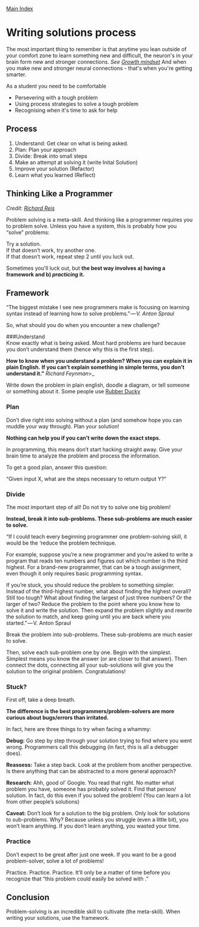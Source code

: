 [Main Index](../README.md)

# Writing solutions process
The most important thing to remember is that anytime you lean outside of your comfort zone to learn something new and difficult, the neuron's in your brain form new and stronger connections. _See [Growth mindset](growth-mindset.md)_ And when you make new and stronger neural connections - that's when you're getting smarter. 

As a student you need to be comfortable 
- Persevering with a tough problem  
- Using process strategies to solve a tough problem  
- Recognising when it's time to ask for help  

## Process 
1. Understand: Get clear on what is being asked.
2. Plan: Plan your approach
4. Divide: Break into small steps 
3. Make an attempt at solving it (write Inital Solution) 
5. Improve your solution (Refactor) 
6. Learn what you learned (Reflect)


## Thinking Like a Programmer 
_Credit: [Richard Reis](https://medium.freecodecamp.org/how-to-think-like-a-programmer-lessons-in-problem-solving-d1d8bf1de7d2)_

Problem solving is a meta-skill. And thinking like a programmer requires you to problem solve. 
Unless you have a system, this is probably how you “solve” problems: 

Try a solution.  
If that doesn’t work, try another one.  
If that doesn’t work, repeat step 2 until you luck out.     

Sometimes you'll luck out, but __the best way involves a) having a framework and b) _practicing_ it.__

## Framework
“The biggest mistake I see new programmers make is focusing on learning syntax instead of learning how to solve problems.” _— V. Anton Spraul_

So, what should you do when you encounter a new challenge?

###Understand   
Know exactly what is being asked. Most hard problems are hard because you don’t understand them (hence why this is the first step).

__How to know when you understand a problem? When you can explain it in plain English.__
__If you can’t explain something in simple terms, you don’t understand it.”__ _Richard Feynman_>_

Write down the problem in plain english, doodle a diagram, or tell someone or something about it. Some people use [Rubber Ducky](https://www.youtube.com/watch?v=huOPVqztPdc)   


### Plan
Don’t dive right into solving without a plan (and somehow hope you can muddle your way through). Plan your solution!

__Nothing can help you if you can’t write down the exact steps.__

In programming, this means don’t start hacking straight away. Give your brain time to analyze the problem and process the information.

To get a good plan, answer this question:

“Given input X, what are the steps necessary to return output Y?”


### Divide
The most important step of all! Do not try to solve one big problem!

__Instead, break it into sub-problems. These sub-problems are much easier to solve.__

“If I could teach every beginning programmer one problem-solving skill, it would be the ‘reduce the problem technique.

For example, suppose you’re a new programmer and you’re asked to write a program that reads ten numbers and figures out which number is the third highest. For a brand-new programmer, that can be a tough assignment, even though it only requires basic programming syntax.

If you’re stuck, you should reduce the problem to something simpler. Instead of the third-highest number, what about finding the highest overall? Still too tough? What about finding the largest of just three numbers? Or the larger of two?
Reduce the problem to the point where you know how to solve it and write the solution. Then expand the problem slightly and rewrite the solution to match, and keep going until you are back where you started.” — V. Anton Spraul

Break the problem into sub-problems. These sub-problems are much easier to solve.

Then, solve each sub-problem one by one. Begin with the simplest. Simplest means you know the answer (or are closer to that answer). Then connect the dots, connecting all your sub-solutions will give you the solution to the original problem. Congratulations!

### Stuck?
First off, take a deep breath.

__The difference is the best programmers/problem-solvers are more curious about bugs/errors than irritated.__

In fact, here are three things to try when facing a whammy:

__Debug:__ Go step by step through your solution trying to find where you went wrong. Programmers call this debugging (in fact, this is all a debugger does).

__Reassess:__ Take a step back. Look at the problem from another perspective. Is there anything that can be abstracted to a more general approach?  

__Research:__ Ahh, good ol’ Google. You read that right. No matter what problem you have, someone has probably solved it. Find that person/ solution. In fact, do this even if you solved the problem! (You can learn a lot from other people’s solutions)

__Caveat:__ Don’t look for a solution to the big problem. Only look for solutions to sub-problems. Why? Because unless you struggle (even a little bit), you won’t learn anything. If you don’t learn anything, you wasted your time.

### Practice  
Don’t expect to be great after just one week. If you want to be a good problem-solver, solve a lot of problems!

Practice. Practice. Practice. It’ll only be a matter of time before you recognize that “this problem could easily be solved with <insert concept here>.”


## Conclusion 
Problem-solving is an incredible skill to cultivate (the meta-skill). When writing your solutions, use the framework. 

